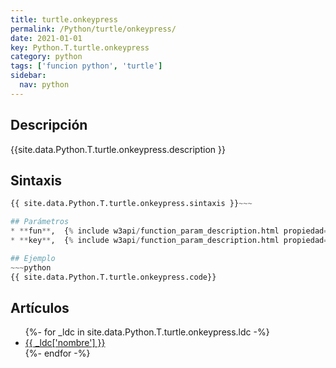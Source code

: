 ```yaml
---
title: turtle.onkeypress
permalink: /Python/turtle/onkeypress/
date: 2021-01-01
key: Python.T.turtle.onkeypress
category: python
tags: ['funcion python', 'turtle']
sidebar: 
  nav: python
---
```


## Descripción
{{site.data.Python.T.turtle.onkeypress.description }}

## Sintaxis
~~~python
{{ site.data.Python.T.turtle.onkeypress.sintaxis }}~~~

## Parámetros
* **fun**,  {% include w3api/function_param_description.html propiedad=site.data.Python.T.turtle.onkeypress valor="fun" %}
* **key**,  {% include w3api/function_param_description.html propiedad=site.data.Python.T.turtle.onkeypress valor="key" %}

## Ejemplo
~~~python
{{ site.data.Python.T.turtle.onkeypress.code}}
~~~

## Artículos
<ul>
{%- for _ldc in site.data.Python.T.turtle.onkeypress.ldc -%}
   <li>
       <a href="{{_ldc['url'] }}">{{ _ldc['nombre'] }}</a>
   </li>
{%- endfor -%}
</ul>
